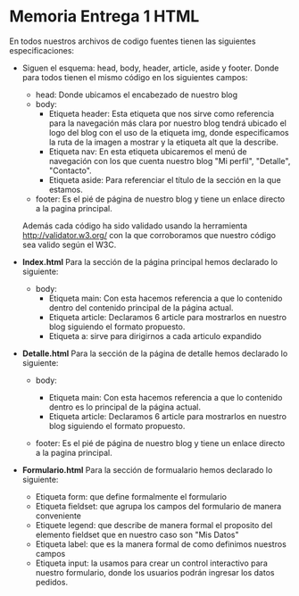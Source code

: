 # Memoria Entrega 1 HTML

En todos nuestros archivos de codigo fuentes tienen las siguientes especificaciones:
* Siguen el esquema: head, body, header, article, aside y footer.
	Donde para todos tienen el mismo código en los siguientes campos:
	* head: Donde ubicamos el encabezado de nuestro blog
	* body:
		* Etiqueta header: Esta etiqueta que nos sirve como referencia para la navegación más clara por nuestro blog tendrá ubicado el logo del blog
						   con el uso de la etiqueta img, donde especificamos la ruta de la imagen a mostrar y la etiqueta alt que la describe.
		* Etiqueta nav: En esta etiqueta ubicaremos el menú de navegación con los que cuenta nuestro blog "Mi perfil", "Detalle", "Contacto".
		* Etiqueta aside: Para referenciar el título de la sección en la que estamos.
	* footer: Es el pié de página de nuestro blog y tiene un enlace directo a la pagina principal.

  Además cada código ha sido validado usando la herramienta http://validator.w3.org/ con la que corroboramos que nuestro
  código sea valido según el W3C.


* **Index.html** 
	Para la sección de la página principal hemos declarado lo siguiente:
	* body:
		* Etiqueta main: Con esta hacemos referencia a que lo contenido dentro del contenido principal de la página actual.
		* Etiqueta article: Declaramos 6 article para mostrarlos en nuestro blog siguiendo el formato propuesto.
		* Etiqueta a: sirve para dirigirnos a cada articulo expandido

* **Detalle.html** 
	Para la sección de la página de detalle hemos declarado lo siguiente:
	* body:
		* Etiqueta main: Con esta hacemos referencia a que lo contenido dentro es lo principal de la página actual.
		* Etiqueta article: Declaramos 6 article para mostrarlos en nuestro blog siguiendo el formato propuesto.

	* footer: Es el pié de página de nuestro blog y tiene un enlace directo a la pagina principal.


* **Formulario.html**
	Para la sección de formualario hemos declarado lo siguiente:
	* Etiqueta form: que define formalmente el formulario
	* Etiqueta fieldset: que agrupa los campos del formulario de manera conveniente
	* Etiquete legend: que describe de manera formal el proposito del elemento fieldset que en nuestro caso son "Mis Datos" 
	* Etiqueta label: que es la manera formal de como definimos nuestros campos
	* Etiqueta input: la usamos para crear un control interactivo para nuestro formulario, donde los usuarios podrán ingresar los datos pedidos.

